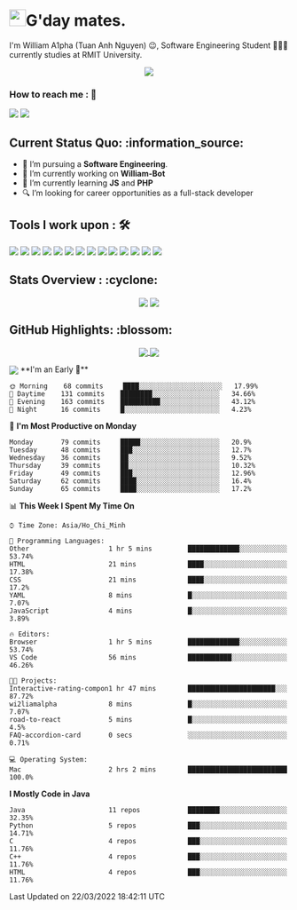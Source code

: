 <h1><img src="https://emojis.slackmojis.com/emojis/images/1531849430/4246/blob-sunglasses.gif?1531849430" width="30"/>G'day mates.</h1>

I'm William A1pha (Tuan Anh Nguyen) 😉, Software Engineering Student 👨🏻‍💻 currently studies at RMIT University.
<p align="center"><img src="https://readme-typing-svg.herokuapp.com?vCenter=true&width=500&lines=Software+Engineering+Student;Year+Two;RMIT+University" /></p>

### How to reach me : :iphone:
<a href="mailto: tuananh131001@gmail.com">
<a href="https://www.linkedin.com/in/tu%E1%BA%A5n-anh-nguy%E1%BB%85n-2051281b4/"><img src="https://img.shields.io/badge/WilliamA1pha-%230077B5.svg?&style=for-the-badge&logo=linkedin&logoColor=white" ></a>  <a href="http://discordapp.com/users/331413468202926081"><img src="https://img.shields.io/badge/Discord-5865F2?style=for-the-badge&logo=discord&logoColor=white" ></a>  
  
 <h2>Current Status Quo: :information_source:</h2>
  
- 💼 I’m pursuing a <strong>Software Engineering</strong>.
- 🔭 I’m currently working on <strong>William-Bot</strong> 
- 🌱 I’m currently learning <strong>JS</strong> and <strong>PHP</strong>
- 🔍 I’m looking for career opportunities as a full-stack developer
 <h2>Tools I work upon : 🛠</h2>
  
<!-- <img src="">   -->
<img src="https://img.shields.io/badge/HTML5-E34F26?style=for-the-badge&logo=html5&logoColor=white">  <img src="https://img.shields.io/badge/CSS3-1572B6?style=for-the-badge&logo=css3&logoColor=white">   <img src="https://img.shields.io/badge/Java%20-%23E00033.svg?&style=for-the-badge&logo=java&logoColor=white">   <img src="https://img.shields.io/badge/python%20-%2314354C.svg?&style=for-the-badge&logo=python&logoColor=white">   <img src="https://img.shields.io/badge/c++%20-%2300599C.svg?&style=for-the-badge&logo=c%2B%2B&logoColor=white">   <img src="https://img.shields.io/badge/MySQL-005C84?style=for-the-badge&logo=mysql&logoColor=white">    <img src="https://img.shields.io/badge/git%20-%23F05032.svg?&style=for-the-badge&logo=git&logoColor=white"/>   <img src="http://img.shields.io/badge/-VS%20Code-000000?style=for-the-badge&logo=Visual-studio-code&logoColor=blue"> <img src="https://img.shields.io/badge/Arduino_IDE-00979D?style=for-the-badge&logo=arduino&logoColor=white"> <img src="https://img.shields.io/badge/Codewars-B1361E?style=for-the-badge&logo=Codewars&logoColor=white"> <img src="https://img.shields.io/badge/PyCharm-000000.svg?&style=for-the-badge&logo=PyCharm&logoColor=white"> <img src="https://img.shields.io/badge/Visual_Studio-5C2D91?style=for-the-badge&logo=visual%20studio&logoColor=white">  <img src="https://img.shields.io/badge/Visual_Studio_Code-0078D4?style=for-the-badge&logo=visual%20studio%20code&logoColor=white"> <img src="https://img.shields.io/badge/-Hackerrank-2EC866?style=for-the-badge&logo=HackerRank&logoColor=white">

  <h2>Stats Overview : :cyclone: </h2>
  <p align="center">
<img align="center" src="https://github-readme-stats.vercel.app/api?username=wi2liamalpha&show_icons=true&count_private=true&hide=stars&include_all_commits=false&theme=aura" />
<img align="center" src="https://github-profile-trophy.vercel.app/?username=wi2liamalpha&theme=dracula&no-bg=true&row=1"/>
  </p>

  <h2>GitHub Highlights: :blossom:</h2>
  <p align="center">
<a href="">
  <img align="center" src="https://github-readme-stats.vercel.app/api/top-langs/?username=wi2liamalpha&langs_count=8&layout=compact&theme=material-palenight&hide=html,Tcl" />
</a>
<a href="">
  <img align="center" src="http://github-readme-streak-stats.herokuapp.com?user=wi2liamalpha&theme=material-palenight"/>
</a>
  </p>
 <img align="center" src="https://activity-graph.herokuapp.com/graph?username=wi2liamalpha&theme=react-dark"/>
<!--START_SECTION:waka-->
**I'm an Early 🐤** 

```text
🌞 Morning    68 commits     ████░░░░░░░░░░░░░░░░░░░░░   17.99% 
🌆 Daytime    131 commits    ████████░░░░░░░░░░░░░░░░░   34.66% 
🌃 Evening    163 commits    ██████████░░░░░░░░░░░░░░░   43.12% 
🌙 Night      16 commits     █░░░░░░░░░░░░░░░░░░░░░░░░   4.23%

```
📅 **I'm Most Productive on Monday** 

```text
Monday       79 commits     █████░░░░░░░░░░░░░░░░░░░░   20.9% 
Tuesday      48 commits     ███░░░░░░░░░░░░░░░░░░░░░░   12.7% 
Wednesday    36 commits     ██░░░░░░░░░░░░░░░░░░░░░░░   9.52% 
Thursday     39 commits     ██░░░░░░░░░░░░░░░░░░░░░░░   10.32% 
Friday       49 commits     ███░░░░░░░░░░░░░░░░░░░░░░   12.96% 
Saturday     62 commits     ████░░░░░░░░░░░░░░░░░░░░░   16.4% 
Sunday       65 commits     ████░░░░░░░░░░░░░░░░░░░░░   17.2%

```


📊 **This Week I Spent My Time On** 

```text
⌚︎ Time Zone: Asia/Ho_Chi_Minh

💬 Programming Languages: 
Other                    1 hr 5 mins         █████████████░░░░░░░░░░░░   53.74% 
HTML                     21 mins             ████░░░░░░░░░░░░░░░░░░░░░   17.38% 
CSS                      21 mins             ████░░░░░░░░░░░░░░░░░░░░░   17.2% 
YAML                     8 mins              █░░░░░░░░░░░░░░░░░░░░░░░░   7.07% 
JavaScript               4 mins              █░░░░░░░░░░░░░░░░░░░░░░░░   3.89%

🔥 Editors: 
Browser                  1 hr 5 mins         █████████████░░░░░░░░░░░░   53.74% 
VS Code                  56 mins             ███████████░░░░░░░░░░░░░░   46.26%

🐱‍💻 Projects: 
Interactive-rating-compon1 hr 47 mins        ██████████████████████░░░   87.72% 
wi2liamalpha             8 mins              █░░░░░░░░░░░░░░░░░░░░░░░░   7.07% 
road-to-react            5 mins              █░░░░░░░░░░░░░░░░░░░░░░░░   4.5% 
FAQ-accordion-card       0 secs              ░░░░░░░░░░░░░░░░░░░░░░░░░   0.71%

💻 Operating System: 
Mac                      2 hrs 2 mins        █████████████████████████   100.0%

```

**I Mostly Code in Java** 

```text
Java                     11 repos            ████████░░░░░░░░░░░░░░░░░   32.35% 
Python                   5 repos             ███░░░░░░░░░░░░░░░░░░░░░░   14.71% 
C                        4 repos             ███░░░░░░░░░░░░░░░░░░░░░░   11.76% 
C++                      4 repos             ███░░░░░░░░░░░░░░░░░░░░░░   11.76% 
HTML                     4 repos             ███░░░░░░░░░░░░░░░░░░░░░░   11.76%

```



 Last Updated on 22/03/2022 18:42:11 UTC
<!--END_SECTION:waka-->
